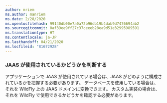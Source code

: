 ```yaml
---
author: mriem
ms.author: manriem
ms.date: 2/28/2020
ms.openlocfilehash: 99140db00e7a0a72b96db19b4dab9d7476694ab2
ms.sourcegitcommit: 0af39ee9ff27c37ceeeb28ea9d51e32995989591
ms.translationtype: HT
ms.contentlocale: ja-JP
ms.lasthandoff: 04/21/2020
ms.locfileid: "81672928"
---
```

### <a name="determine-whether-jaas-is-in-use"></a>JAAS が使用されているかどうかを判断する

アプリケーションで JAAS が使用されている場合は、JAAS がどのように構成されているかを把握する必要があります。 データベースを使用している場合は、それを WildFly 上の JAAS ドメインに変換できます。 カスタム実装の場合は、それを WildFly で使用できるかどうかを確認する必要があります。
